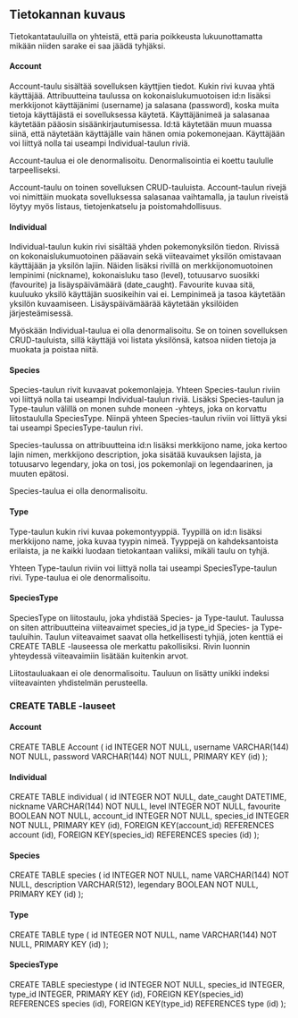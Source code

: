 ## Tietokannan kuvaus

Tietokantatauluilla on yhteistä, että paria poikkeusta lukuunottamatta mikään niiden sarake ei saa jäädä tyhjäksi.

#### Account
Account-taulu sisältää sovelluksen käyttjien tiedot. Kukin rivi kuvaa yhtä käyttäjää. Attribuutteina taulussa on kokonaislukumuotoisen id:n lisäksi merkkijonot käyttäjänimi (username) ja salasana (password), koska muita tietoja käyttäjästä ei sovelluksessa käytetä. Käyttäjänimeä ja salasanaa käytetään pääosin sisäänkirjautumisessa. Id:tä käytetään muun muassa siinä, että näytetään käyttäjälle vain hänen omia pokemonejaan. Käyttäjään voi liittyä nolla tai useampi Individual-taulun riviä.

Account-taulua ei ole denormalisoitu. Denormalisointia ei koettu taululle tarpeelliseksi.

Account-taulu on toinen sovelluksen CRUD-tauluista. Account-taulun rivejä voi nimittäin muokata sovelluksessa salasanaa vaihtamalla, ja taulun riveistä löytyy myös listaus, tietojenkatselu ja poistomahdollisuus.

#### Individual
Individual-taulun kukin rivi sisältää yhden pokemonyksilön tiedon. Rivissä on kokonaislukumuotoinen pääavain sekä viiteavaimet yksilön omistavaan käyttäjään ja yksilön lajiin. Näiden lisäksi rivillä on merkkijonomuotoinen lempinimi (nickname), kokonaisluku taso (level), totuusarvo suosikki (favourite) ja lisäyspäivämäärä (date_caught). Favourite kuvaa sitä, kuuluuko yksilö käyttäjän suosikeihin vai ei. Lempinimeä ja tasoa käytetään yksilön kuvaamiseen. Lisäyspäivämäärää käytetään yksilöiden järjesteämisessä.

Myöskään Individual-taulua ei olla denormalisoitu. Se on toinen sovelluksen CRUD-tauluista, sillä käyttäjä voi listata yksilönsä, katsoa niiden tietoja ja muokata ja poistaa niitä.

#### Species
Species-taulun rivit kuvaavat pokemonlajeja. Yhteen Species-taulun riviin voi liittyä nolla tai useampi Individual-taulun riviä. Lisäksi Species-taulun ja Type-taulun välillä on monen suhde moneen -yhteys, joka on korvattu liitostaululla SpeciesType. Niinpä yhteen Species-taulun riviin voi liittyä yksi tai useampi SpeciesType-taulun rivi.

Species-taulussa on attribuutteina id:n lisäksi merkkijono name, joka kertoo lajin nimen, merkkijono description, joka sisätää kuvauksen lajista, ja totuusarvo legendary, joka on tosi, jos pokemonlaji on legendaarinen, ja muuten epätosi.

Species-taulua ei olla denormalisoitu.

#### Type
Type-taulun kukin rivi kuvaa pokemontyyppiä. Tyypillä on id:n lisäksi merkkijono name, joka kuvaa tyypin nimeä. Tyyppejä on kahdeksantoista erilaista, ja ne kaikki luodaan tietokantaan valiiksi, mikäli taulu on tyhjä.

Yhteen Type-taulun riviin voi liittyä nolla tai useampi SpeciesType-taulun rivi. Type-taulua ei ole denormalisoitu.

#### SpeciesType
SpeciesType on liitostaulu, joka yhdistää Species- ja Type-taulut. Taulussa on siten attribuutteina viiteavaimet species_id ja type_id Species- ja Type-tauluihin. Taulun viiteavaimet saavat olla hetkellisesti tyhjiä, joten kenttiä ei CREATE TABLE -lauseessa ole merkattu pakollisiksi. Rivin luonnin yhteydessä viiteavaimiin lisätään kuitenkin arvot.

Liitostauluakaan ei ole denormalisoitu. Tauluun on lisätty unikki indeksi viiteavainten yhdistelmän perusteella.


### CREATE TABLE -lauseet

#### Account
CREATE TABLE Account (
	id INTEGER NOT NULL, 
	username VARCHAR(144) NOT NULL, 
	password VARCHAR(144) NOT NULL, 
	PRIMARY KEY (id)
);

#### Individual
CREATE TABLE individual (
	id INTEGER NOT NULL, 
	date_caught DATETIME, 
	nickname VARCHAR(144) NOT NULL, 
	level INTEGER NOT NULL, 
	favourite BOOLEAN NOT NULL, 
	account_id INTEGER NOT NULL, 
	species_id INTEGER NOT NULL, 
	PRIMARY KEY (id),
	FOREIGN KEY(account_id) REFERENCES account (id), 
	FOREIGN KEY(species_id) REFERENCES species (id)
);

#### Species
CREATE TABLE species (
	id INTEGER NOT NULL, 
	name VARCHAR(144) NOT NULL, 
	description VARCHAR(512), 
	legendary BOOLEAN NOT NULL, 
	PRIMARY KEY (id)
);

#### Type
CREATE TABLE type (
	id INTEGER NOT NULL, 
	name VARCHAR(144) NOT NULL, 
	PRIMARY KEY (id)
);

#### SpeciesType
CREATE TABLE speciestype (
	id INTEGER NOT NULL, 
	species_id INTEGER, 
	type_id INTEGER, 
	PRIMARY KEY (id), 
	FOREIGN KEY(species_id) REFERENCES species (id), 
	FOREIGN KEY(type_id) REFERENCES type (id)
);
